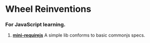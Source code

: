 # Wheel Reinventions

### For JavaScript learning.

1. **[mini-requirejs](https://github.com/oychao/wheels/tree/master/mini-requirejs)** A simple lib conforms to basic commonjs specs.